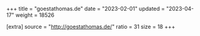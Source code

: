 +++
title = "goestathomas.de"
date = "2023-02-01"
updated = "2023-04-17"
weight = 18526

[extra]
source = "http://goestathomas.de/"
ratio = 31
size = 18
+++
